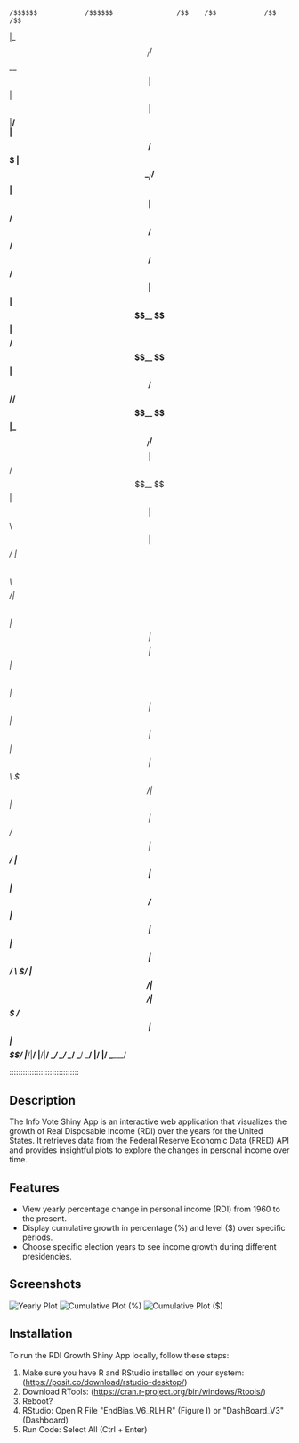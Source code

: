     /$$$$$$            /$$$$$$                /$$    /$$            /$$                               /$$          
   |_  $$_/           /$$__  $$              | $$   | $$           | $$                              |__/          
     | $$   /$$$$$$$ | $$  \__//$$$$$$       | $$   | $$ /$$$$$$  /$$$$$$    /$$$$$$                  /$$  /$$$$$$ 
     | $$  | $$__  $$| $$$$   /$$__  $$      |  $$ / $$//$$__  $$|_  $$_/   /$$__  $$                | $$ /$$__  $$
     | $$  | $$  \ $$| $$_/  | $$  \ $$       \  $$ $$/| $$  \ $$  | $$    | $$$$$$$$                | $$| $$  \ $$
     | $$  | $$  | $$| $$    | $$  | $$        \  $$$/ | $$  | $$  | $$ /$$| $$_____/                | $$| $$  | $$
    /$$$$$$| $$  | $$| $$    |  $$$$$$/         \  $/  |  $$$$$$/  |  $$$$/|  $$$$$$$       /$$      | $$|  $$$$$$/
   |______/|__/  |__/|__/     \______/           \_/    \______/    \___/   \_______/      |__/      |__/ \______/ 
                                                                                                                
:::::::::::::::::::::::::::::::

## Description

The Info Vote Shiny App is an interactive web application that visualizes the growth of Real Disposable Income (RDI) over the years for the United States. It retrieves data from the Federal Reserve Economic Data (FRED) API and provides insightful plots to explore the changes in personal income over time.

## Features

- View yearly percentage change in personal income (RDI) from 1960 to the present.
- Display cumulative growth in percentage (%) and level ($) over specific periods.
- Choose specific election years to see income growth during different presidencies.

## Screenshots

![Yearly Plot](yearly_plot.png)
![Cumulative Plot (%)](cumulative_plot.png)
![Cumulative Plot ($)](income_plot.png)

## Installation

To run the RDI Growth Shiny App locally, follow these steps:

1. Make sure you have R and RStudio installed on your system: (https://posit.co/download/rstudio-desktop/)
2. Download RTools: (https://cran.r-project.org/bin/windows/Rtools/)
3. Reboot?
4. RStudio: Open R File "EndBias_V6_RLH.R" (Figure I) or "DashBoard_V3" (Dashboard)
5. Run Code: Select All (Ctrl + Enter) 